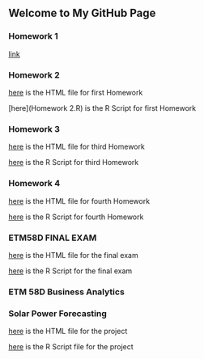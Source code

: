 ## Welcome to My GitHub Page

### Homework 1
[link](https://moodle.boun.edu.tr/login/)

### Homework 2

[here](Homework-2.html) is the HTML file for first Homework

[here](Homework 2.R) is the R Script for first Homework

### Homework 3

[here](HW3.html) is the HTML file for third Homework

[here](HW3.R) is the R Script for third Homework

### Homework 4
[here](HW4.html) is the HTML file for fourth Homework

[here](HW4.R) is the R Script for fourth Homework

### ETM58D FINAL EXAM
[here](ETM58D_Fina_Okan_Sayar.html) is the HTML file for the final exam

[here](ETM58D_Fina_Okan_Sayar.R) is the R Script for the final exam

### ETM 58D Business Analytics
### Solar Power Forecasting
[here]() is the HTML file for the project

[here]() is the R Script file for the project
